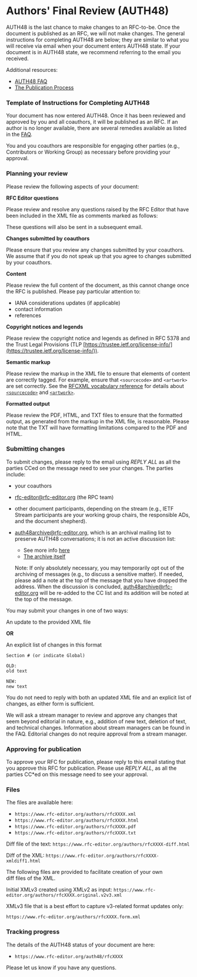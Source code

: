# Authors' Final Review (AUTH48)

AUTH48 is the last chance to make changes to an RFC-to-be. Once the document is published as an RFC, we will not make changes. The general instructions for completing AUTH48 are below; they are similar to what you will receive via email when your document enters AUTH48 state. If your document is in AUTH48 state, we recommend referring to the email you received.

Additional resources:

- [AUTH48 FAQ](/series/rfc-faq/#process)
- [The Publication Process](/authors/rfc-edit/)

### Template of Instructions for Completing AUTH48

Your document has now entered AUTH48. Once it has been reviewed and approved by you and all coauthors, it will be published as an RFC. If an author is no longer available, there are several remedies available as listed in the [FAQ](/series/rfc-faq/#missingauthor).

You and you coauthors are responsible for engaging other parties (e.g., Contributors or Working Group) as necessary before providing your approval.

### Planning your review

Please review the following aspects of your document:

**RFC Editor questions**

Please review and resolve any questions raised by the RFC Editor that have been included in the XML file as comments marked as follows:

These questions will also be sent in a subsequent email.

**Changes submitted by coauthors**

Please ensure that you review any changes submitted by your coauthors. We assume that if you do not speak up that you agree to changes submitted by your coauthors.

**Content**

Please review the full content of the document, as this cannot change once the RFC is published. Please pay particular attention to:

- IANA considerations updates (if applicable)
- contact information
- references

**Copyright notices and legends**

Please review the copyright notice and legends as defined in RFC 5378 and the Trust Legal Provisions (TLP [https://trustee.ietf.org/license-info/](https://trustee.ietf.org/license-info/)).

**Semantic markup**

Please review the markup in the XML file to ensure that elements of content are correctly tagged. For example, ensure that `<sourcecode>` and `<artwork>` are set correctly. See the [RFCXML vocabulary reference](https://authors.ietf.org/rfcxml-vocabulary) for details about [`<sourcecode>`](https://authors.ietf.org/rfcxml-vocabulary#sourcecode) and [`<artwork>`](https://authors.ietf.org/rfcxml-vocabulary#artwork).

**Formatted output**

Please review the PDF, HTML, and TXT files to ensure that the formatted output, as generated from the markup in the XML file, is reasonable. Please note that the TXT will have formatting limitations compared to the PDF and HTML.

### Submitting changes

To submit changes, please reply to the email using _REPLY ALL_ as all the parties CCed on the message need to see your changes. The parties include:

- your coauthors
- [rfc-editor@rfc-editor.org](mailto:rfc-editor@rfc-editor.org) (the RPC team)
- other document participants, depending on the stream (e.g., IETF Stream participants are your working group chairs, the responsible ADs, and the document shepherd).
- auth48archive@rfc-editor.org, which is an archival mailing list to preserve AUTH48 conversations; it is not an active discussion list:

  - See more info [here](https://mailarchive.ietf.org/arch/msg/ietf-announce/yb6lpIGh-4Q9l2USxIAe6P8O4Zc)
  - [The archive itself](https://mailarchive.ietf.org/arch/browse/auth48archive/)

  Note: If only absolutely necessary, you may temporarily opt out of the archiving of messages (e.g., to discuss a sensitive matter). If needed, please add a note at the top of the message that you have dropped the address. When the discussion is concluded, auth48archive@rfc-editor.org will be re-added to the CC list and its addition will be noted at the top of the message.

You may submit your changes in one of two ways:

An update to the provided XML file

**OR**

An explicit list of changes in this format

```
Section # (or indicate Global)

OLD:
old text

NEW:
new text
```

You do not need to reply with both an updated XML file and an explicit list of changes, as either form is sufficient.

We will ask a stream manager to review and approve any changes that seem beyond editorial in nature, e.g., addition of new text, deletion of text, and technical changes. Information about stream managers can be found in the FAQ. Editorial changes do not require approval from a stream manager.

### Approving for publication

To approve your RFC for publication, please reply to this email stating that you approve this RFC for publication. Please use _REPLY ALL_, as all the parties CC\*ed on this message need to see your approval.

### Files

The files are available here:

- `https://www.rfc-editor.org/authors/rfcXXXX.xml`
- `https://www.rfc-editor.org/authors/rfcXXXX.html`
- `https://www.rfc-editor.org/authors/rfcXXXX.pdf`
- `https://www.rfc-editor.org/authors/rfcXXXX.txt`

Diff file of the text: `https://www.rfc-editor.org/authors/rfcXXXX-diff.html`

Diff of the XML: `https://www.rfc-editor.org/authors/rfcXXXX-xmldiff1.html`

The following files are provided to facilitate creation of your own  
diff files of the XML.

Initial XMLv3 created using XMLv2 as input: `https://www.rfc-editor.org/authors/rfcXXXX.original.v2v3.xml`

XMLv3 file that is a best effort to capture v3-related format updates only:

`https://www.rfc-editor.org/authors/rfcXXXX.form.xml`

### Tracking progress

The details of the AUTH48 status of your document are here:

- `https://www.rfc-editor.org/auth48/rfcXXXX`

Please let us know if you have any questions.
